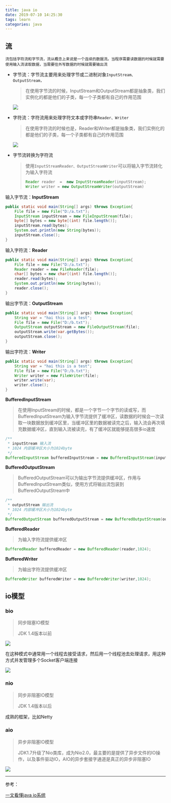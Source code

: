 ```yaml
---
title: java io
date: 2019-07-10 14:25:30
tags: learn
categories: java
---
```


## 流

```
流包括字符流和字节流，流从概念上来说是一个连续的数据流。当程序需要读数据的时候就需要使用输入流读取数据，当需要往外写数据的时候就需要输出流
```

- 字节流：字节流主要用来处理字节或二进制对象`InputStream、OutputStream，`

  > 在使用字节流的时候，InputStream和OutputStream都是抽象类，我们实例化的都是他们的子类，每一个子类都有自己的作用范围

  ![](https://i.imgur.com/s39Xj3r.png)

- 字符流：字符流用来处理字符文本或字符串`Reader、Writer`

  > 在使用字符流的时候也是，Reader和Writer都是抽象类，我们实例化的都是他们的子类，每一个子类都有自己的作用范围

  ![](https://i.imgur.com/RMD0koG.png)

- 字节流转换为字符流

  > 使用`InputStreamReader、OutputStreamWriter`可以将输入字节流转化为输入字符流
  >
  > ```java
  > Reader reader  =  new InputStreamReader(inputStream);
  > Writer writer = new OutputStreamWriter(outputStream)
  > ```

输入字节流：**InputStream**

```java
public static void main(String[] args) throws Exception{
    File file = new File("D:/a.txt");
    InputStream inputStream = new FileInputStream(file);
    byte[] bytes = new byte[(int) file.length()];
    inputStream.read(bytes);
    System.out.println(new String(bytes));
    inputStream.close();
}
```

输入字符流：**Reader**

```java
public static void main(String[] args) throws Exception{
    File file = new File("D:/a.txt");
    Reader reader = new FileReader(file);
    char[] bytes = new char[(int) file.length()];
    reader.read(bytes);
    System.out.println(new String(bytes));
    reader.close();
}
```

输出字节流：**OutputStream**

```java
public static void main(String[] args) throws Exception{
    String var = "hai this is a test";
    File file = new File("D:/b.txt");
    OutputStream outputStream = new FileOutputStream(file);
    outputStream.write(var.getBytes());
    outputStream.close();
}
```

输出字符流：**Writer**

```java
public static void main(String[] args) throws Exception{
    String var = "hai this is a test";
    File file = new File("D:/b.txt");
    Writer writer = new FileWriter(file);
    writer.write(var);
    writer.close();
}
```

**BufferedInputStream**

> 在使用InputStream的时候，都是一个字节一个字节的读或写，而BufferedInputStream为输入字节流提供了缓冲区，读数据的时候会一次读取一块数据放到缓冲区里，当缓冲区里的数据被读完之后，输入流会再次填充数据缓冲区，直到输入流被读完，有了缓冲区就能够提高很多io速度

```java
/**
 * inputStream 输入流
 * 1024 内部缓冲区大小为1024byte
 */
BufferedInputStream bufferedInputStream = new BufferedInputStream(inputStream,1024);
```

**BufferedOutputStream**

> BufferedOutputStream可以为输出字节流提供缓冲区，作用与BufferedInputStream类似，使用方式将输出流包装到BufferedOutputStream中

```java
/**
 * outputStream 输出流
 * 1024 内部缓冲区大小为1024byte
 */
BufferedOutputStream bufferedOutputStream = new BufferedOutputStream(outputStream,1024);
```

**BufferedReader**

> 为输入字符流提供缓冲区

```java
BufferedReader bufferedReader = new BufferedReader(reader,1024);
```

**BufferedWriter**

> 为输出字符流提供缓冲区

```java
BufferedWriter bufferedWriter = new BufferedWriter(writer,1024);
```



## io模型

### bio

> 同步阻塞IO模型
>
> JDK 1.4版本以前

![](https://chenmingyu.top/nio/bio%E7%BA%BF%E7%A8%8B.png)

在这种模式中通常用一个线程去接受请求，然后用一个线程池去处理请求，用这种方式并发管理多个Socket客户端连接

![](https://chenmingyu.top/nio/BIO%E7%BA%BF%E7%A8%8B+%E7%BA%BF%E7%A8%8B%E6%B1%A0.png)

### nio

> 同步非阻塞IO模型
>
> JDK 1.4版本以后

成熟的框架，比如Netty

### aio

> 异步非阻塞IO模型
>
> JDK1.7升级了Nio类库，成为Nio2.0，最主要的是提供了异步文件的IO操作，以及事件驱动IO，AIO的异步套接字通道是真正的异步非阻塞IO



![](https://chenmingyu.top/nio/%E5%90%84IO%E6%A8%A1%E5%9E%8B%E5%AF%B9%E6%AF%94.png)

---

参考：

[一文看懂java io系统](<https://chenmingyu.top/nio/>)